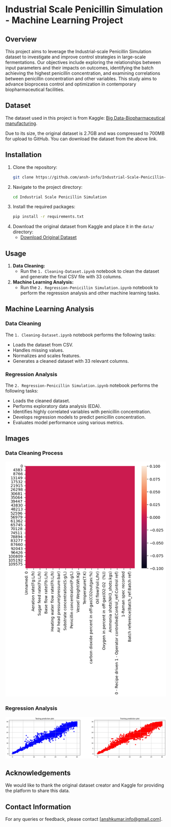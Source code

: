 # Industrial Scale Penicillin Simulation - Machine Learning Project

## Overview
This project aims to leverage the Industrial-scale Penicillin Simulation dataset to investigate and improve control strategies in large-scale fermentations. Our objectives include exploring the relationships between input parameters and their impacts on outcomes, identifying the batch achieving the highest penicillin concentration, and examining correlations between penicillin concentration and other variables. This study aims to advance bioprocess control and optimization in contemporary biopharmaceutical facilities.

## Dataset
The dataset used in this project is from Kaggle: [Big Data-Biopharmaceutical manufacturing](https://www.kaggle.com/datasets/stephengoldie/big-databiopharmaceutical-manufacturing/data).

Due to its size, the original dataset is 2.7GB and was compressed to 700MB for upload to GitHub. You can download the dataset from the above link.

## Installation
1. Clone the repository:
    ```sh
    git clone https://github.com/ansh-info/Industrial-Scale-Penicillin-Simulation.git
    ```
2. Navigate to the project directory:
    ```sh
    cd Industrial Scale Penicillin Simulation
    ```
3. Install the required packages:
    ```sh
    pip install -r requirements.txt
    ```
4. Download the original dataset from Kaggle and place it in the `data/` directory:
    - [Download Original Dataset](https://www.kaggle.com/datasets/stephengoldie/big-databiopharmaceutical-manufacturing/data)

## Usage
1. **Data Cleaning:**
    - Run the `1. Cleaning-Dataset.ipynb` notebook to clean the dataset and generate the final CSV file with 33 columns.
2. **Machine Learning Analysis:**
    - Run the `2. Regression-Penicillin Simulation.ipynb` notebook to perform the regression analysis and other machine learning tasks.

## Machine Learning Analysis
### Data Cleaning
The `1. Cleaning-Dataset.ipynb` notebook performs the following tasks:
- Loads the dataset from CSV.
- Handles missing values.
- Normalizes and scales features.
- Generates a cleaned dataset with 33 relevant columns.

### Regression Analysis
The `2. Regression-Penicillin Simulation.ipynb` notebook performs the following tasks:
- Loads the cleaned dataset.
- Performs exploratory data analysis (EDA).
- Identifies highly correlated variables with penicillin concentration.
- Develops regression models to predict penicillin concentration.
- Evaluates model performance using various metrics.

## Images
### Data Cleaning Process
![Data Cleaning Process](images/data_cleaning.png)

### Regression Analysis
![Regression Analysis](images/regression_analysis.png)

## Acknowledgements
We would like to thank the original dataset creator and Kaggle for providing the platform to share this data.

## Contact Information
For any queries or feedback, please contact [anshkumar.info@gmail.com].



